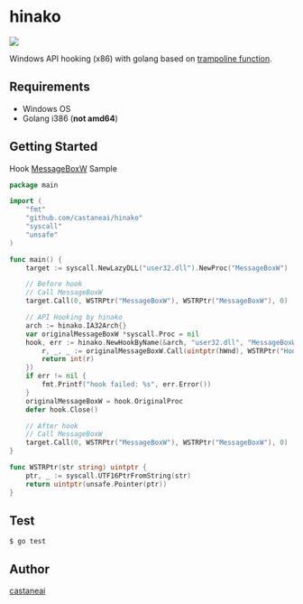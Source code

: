 hinako
==========
![](http://blog.otaku-streamers.com/wp-content/uploads/2016/11/b551fd2c1d9f9e87861ca65d_1480138863.png)

Windows API hooking (x86) with golang based on [trampoline function](http://jbremer.org/x86-api-hooking-demystified/#ah-trampoline).

## Requirements

- Windows OS
- Golang i386 (**not amd64**)

## Getting Started
Hook [MessageBoxW](https://msdn.microsoft.com/en-us/library/windows/desktop/ms645505(v=vs.85).aspx) Sample

```go
package main

import (
	"fmt"
	"github.com/castaneai/hinako"
	"syscall"
	"unsafe"
)

func main() {
	target := syscall.NewLazyDLL("user32.dll").NewProc("MessageBoxW")

	// Before hook
	// Call MessageBoxW
	target.Call(0, WSTRPtr("MessageBoxW"), WSTRPtr("MessageBoxW"), 0)

	// API Hooking by hinako
	arch := hinako.IA32Arch{}
	var originalMessageBoxW *syscall.Proc = nil
	hook, err := hinako.NewHookByName(&arch, "user32.dll", "MessageBoxW", func(hWnd syscall.Handle, lpText, lpCaption *uint16, uType uint) int {
		r, _, _ := originalMessageBoxW.Call(uintptr(hWnd), WSTRPtr("Hooked!"), WSTRPtr("Hooked!"), uintptr(uType))
		return int(r)
	})
	if err != nil {
		fmt.Printf("hook failed: %s", err.Error())
	}
	originalMessageBoxW = hook.OriginalProc
	defer hook.Close()

	// After hook
	// Call MessageBoxW
	target.Call(0, WSTRPtr("MessageBoxW"), WSTRPtr("MessageBoxW"), 0)
}

func WSTRPtr(str string) uintptr {
	ptr, _ := syscall.UTF16PtrFromString(str)
	return uintptr(unsafe.Pointer(ptr))
}

```


## Test

```
$ go test
```

## Author
[castaneai](http://castaneai.net)
